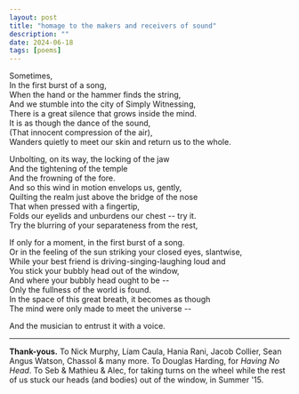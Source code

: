 ```yaml
---
layout: post
title: "homage to the makers and receivers of sound"
description: ""
date: 2024-06-18
tags: [poems]
---
```

  
Sometimes,  
In the first burst of a song,  
When the hand or the hammer finds the string,  
And we stumble into the city of Simply Witnessing,  
There is a great silence that grows inside the mind.   
It is as though the dance of the sound,  
(That innocent compression of the air),  
Wanders quietly to meet our skin and return us to the whole.  
  
Unbolting, on its way, the locking of the jaw  
And the tightening of the temple  
And the frowning of the fore.  
And so this wind in motion envelops us, gently,  
Quilting the realm just above the bridge of the nose  
That when pressed with a fingertip,  
Folds our eyelids and unburdens our chest -- try it.   
Try the blurring of your separateness from the rest,  
  
If only for a moment, in the first burst of a song.  
Or in the feeling of the sun striking your closed eyes, slantwise,  
While your best friend is driving-singing-laughing loud and    
You stick your bubbly head out of the window,  
And where your bubbly head ought to be --  
Only the fullness of the world is found.  
In the space of this great breath, it becomes as though  
The mind were only made to meet the universe --  
  
And the musician to entrust it with a voice.   

---

**Thank-yous.** To Nick Murphy, Líam Caula, Hania Rani, Jacob Collier, Sean Angus Watson, Chassol & many more. To Douglas Harding, for *Having No Head*. To Seb & Mathieu & Alec, for taking turns on the wheel while the rest of us stuck our heads (and bodies) out of the window, in Summer '15.